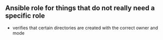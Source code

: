 ## Ansible role for things that do not really need a specific role

- verifies that certain directories are created with the correct owner and mode
